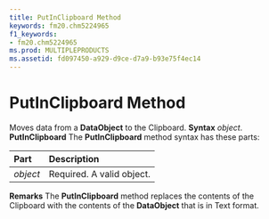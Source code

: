 ```yaml
---
title: PutInClipboard Method
keywords: fm20.chm5224965
f1_keywords:
- fm20.chm5224965
ms.prod: MULTIPLEPRODUCTS
ms.assetid: fd097450-a929-d9ce-d7a9-b93e75f4ec14
---
```



# PutInClipboard Method



Moves data from a  **DataObject** to the Clipboard.
 **Syntax**
 _object_. **PutInClipboard**
The  **PutInClipboard** method syntax has these parts:


|**Part**|**Description**|
|:-----|:-----|
| _object_|Required. A valid object.|
 **Remarks**
The  **PutInClipboard** method replaces the contents of the Clipboard with the contents of the **DataObject** that is in Text format.

